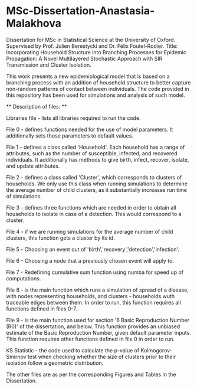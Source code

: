 # MSc-Dissertation-Anastasia-Malakhova
Dissertation for MSc in Statistical Science at the University of Oxford. Supervised by Prof. Julien Berestycki and Dr. Félix Foutel-Rodier. Title: Incorporating Household Structure into Branching Processes for Epidemic Propagation: A Novel Multilayered Stochastic Approach with SIR Transmission and Cluster Isolation.

This work presents a new epidemiological model that is based on a branching process with an addition of household structure to better capture non-random patterns of contact between individuals. The code provided in this repository has been used for simulations and analysis of such model. 

** Description of files: **

Libraries file - lists all libraries required to run the code.

File 0 - defines functions needed for the use of model parameters. It additionally sets those parameters to default values.

File 1 - defines a class called 'Household'. Each household has a range of attributes, such as the number of susceptible, infected, and recovered
individuals. It additionally has methods to give birth, infect, recover, isolate, and update attributes. 

File 2 - defines a class called 'Cluster', which corresponds to clusters of households. We only use this class when running simulations to determine the average number of child clusters, as it substantially increases run time of simulations. 

File 3 - defines three functions which are needed in order to obtain all households to isolate in case of a detection. This would correspond to a cluster. 

File 4 - if we are running simulations for the average number of child clusters, this function gets a cluster by its id.

File 5 - Choosing an event out of 'birth','recovery','detection','infection'.

File 6 - Choosing a node that a previously chosen event will apply to. 

File 7 - Redefining cumulative sum function using numba for speed up of computations.

File 8 - is the main function which runs a simulation of spread of a disease, with nodes representing households, 
and clusters - households wuth traceable edges between them. In order to run, this function requires all functions defined in files 0-7. 

File 9 - is the main function used for section '6 Basic Reproduction Number (R0)' of the dissertation, and below. This function provides an unbiased estimate of the Basic Reproduction Number, given default parameter inputs. This function requires other functions defined in file 0 in order to run. 

KS Statistic - the code used to calculate the p-value of Kolmogorov-Smirnov test when checking whether the size of clusters prior to their isolation follow a geometric distribution. 

The other files are as per the corresponding Figures and Tables in the Dissertation.




